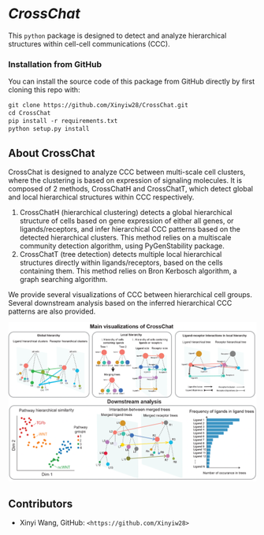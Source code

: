 # *CrossChat*

This ``python`` package is designed to detect and analyze hierarchical structures within cell-cell communications (CCC).

### Installation from GitHub 

You can install the source code of this package from GitHub directly by first cloning this repo with:
```
git clone https://github.com/Xinyiw28/CrossChat.git
cd CrossChat
pip install -r requirements.txt 
python setup.py install
```

## About CrossChat
CrossChat is designed to analyze CCC between multi-scale cell clusters, where the clustering is based on expression of signaling molecules.
It is composed of 2 methods, CrossChatH and CrossChatT, which detect global and local hierarchical structures within CCC respectively. 
1.	CrossChatH (hierarchical clustering) detects a global hierarchical structure of cells based on gene expression of either all genes, or ligands/receptors, and infer hierarchical CCC patterns based on the detected hierarchical clusters. This method relies on a multiscale community detection algorithm, using PyGenStability package. 
2.	CrossChatT (tree detection) detects multiple local hierarchical structures directly within ligands/receptors, based on the cells containing them. This method relies on Bron Kerbosch algorithm, a graph searching algorithm. 

We provide several visualizations of CCC between hierarchical cell groups. Several downstream analysis based on the inferred hierarchical CCC patterns are also provided. 

![illustration](docs/CrossChat_fig.png)

## Contributors

- Xinyi Wang, GitHub: `<https://github.com/Xinyiw28>`


